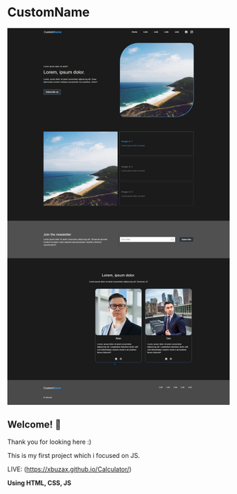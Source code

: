 # CustomName

![Design Calculator](./design/CustomName.png)

## Welcome! 👋

Thank you for looking here :)

This is my first project which i focused on JS.

LIVE: (https://xbuzax.github.io/Calculator/)

**Using HTML, CSS, JS**
